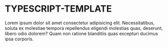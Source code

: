 # TYPESCRIPT-TEMPLATE

Lorem ipsum dolor sit amet consectetur adipisicing elit.
Necessitatibus, soluta ex molestiae tempora repellendus eligendi
molestias quas, deserunt, libero odio dolorem? Quam non ratione
blanditiis quas excepturi ducimus ipsa corporis.